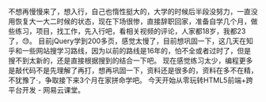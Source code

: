 不想再慢慢来了，想入行，自己也惰性挺大的，大学的时候后半段没努力，一直没用恢复大一大二时候的状态，现在下场很惨，直接辞职回家，准备自学几个月，做些练习，项目，找工作，先入行吧，看相关视频的评论，人家都18岁，我都23了，😓。
目前jQuery学到200多页，感觉太慢了，目前想巩固一下，这几天在知乎和一些网站搜学习路线，因为以前的路线是16年的，怕不全或者过时了，但是搜不到太新的，还是直接根据搜到的结合一下吧。
现在感觉练习太少，编程更多是敲代码不是先理解了再打，想再巩固一下，资料还是很多的，资料在多不在精，不犹豫了·，争取接下来3个月在家拼命学吧。
今天开始从零玩转HTML5前端+跨平台开发 - 网易云课堂。
